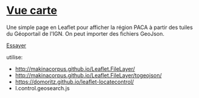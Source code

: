 # [Vue carte](https://pgc22.github.io/UPM/#9/43.8048/6.2787)
Une simple page en Leaflet pour afficher la région PACA à partir des tuiles du Géoportail de l'IGN.
On peut importer des fichiers GeoJson.

[Essayer](https://pgc22.github.io/UPM/#9/43.8048/6.2787)

utilise:
- http://makinacorpus.github.io/Leaflet.FileLayer/
- http://makinacorpus.github.io/Leaflet.FileLayer/togeojson/
- https://domoritz.github.io/leaflet-locatecontrol/
- l.control.geosearch.js
